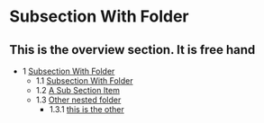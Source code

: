 # Subsection With Folder
This is the overview section. 
It is free hand
--------------
- 1 [Subsection With Folder](https://github.com/mwayi/bookworm/blob/master/project/pub/01-Subsection-With-Folder/Overview.md) 
    - 1.1 [Subsection With Folder](https://github.com/mwayi/bookworm/blob/master/project/pub/01-Subsection-With-Folder/01-Subsection-With-Folder.md) 
    - 1.2 [A Sub Section Item](https://github.com/mwayi/bookworm/blob/master/project/pub/01-Subsection-With-Folder/A-Sub-Section-Item.md) 
    - 1.3 [Other nested folder](https://github.com/mwayi/bookworm/blob/master/project/pub/01-Subsection-With-Folder/Other-nested-folder/Overview.md) 
        - 1.3.1 [this is the other](https://github.com/mwayi/bookworm/blob/master/project/pub/01-Subsection-With-Folder/Other-nested-folder/this-is-the-other.md) 
